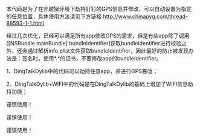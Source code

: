 本代码是为了在非越狱环境下劫持钉钉的GPS信息并修改，可以自动设置为指定的任意位置，具体使用方法请见下方链接
http://www.chinapyg.com/thread-88593-1-1.html

经过几次优化，已经可以满足所有app修改GPS的需求，但是有些app除了调用[[NSBundle mainBundle] bundleIdentifier]获取bundleIdentifier进行校验之外，还会通过解析info.plist文件获取bundleIdentifier，因此最好的防止被发现办法是：签名时，使用*.*的证书，不要修改app的bundleIdentifier。

1、DingTalkDylib中的代码可以劫持任意app，并进行GPS篡改；

2、DingTalkDylib+WIFI中的代码是在DingTalkDylib的基础上增加了WIFI信息劫持功能；

谨慎使用！

谨慎使用！

谨慎使用！
